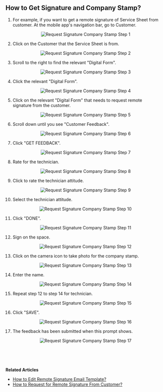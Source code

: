 ## How to Get Signature and Company Stamp?

1. For example, if you want to get a remote signature of Service Sheet from customer. At the mobile app's navigation bar, go to Customer.<br>

   <p align="center">
      <img src="img/Request_Signature_Company_Stamp_Step_1.png" alt="Request Signature Company Stamp Step 1">
   </p>
 
2. Click on the Customer that the Service Sheet is from.<br>

   <p align="center">
      <img src="img/Request_Signature_Company_Stamp_Step_2.png" alt="Request Signature Company Stamp Step 2">
   </p>

3. Scroll to the right to find the relevant "Digital Form".

   <p align="center">
      <img src="img/Request_Signature_Company_Stamp_Step_3.png" alt="Request Signature Company Stamp Step 3">
   </p>

4. Click the relevant "Digital Form".

   <p align="center">
      <img src="img/Request_Signature_Company_Stamp_Step_4.png" alt="Request Signature Company Stamp Step 4">
   </p>

5. Click on the relevant "Digital Form" that needs to request remote signature from the customer.

   <p align="center">
      <img src="img/Request_Signature_Company_Stamp_Step_5.png" alt="Request Signature Company Stamp Step 5">
   </p>

6. Scroll down until you see "Customer Feedback".

   <p align="center">
      <img src="img/Request_Signature_Company_Stamp_Step_6.png" alt="Request Signature Company Stamp Step 6">
   </p>

7. Click "GET FEEDBACK".

   <p align="center">
      <img src="img/Request_Signature_Company_Stamp_Step_7.png" alt="Request Signature Company Stamp Step 7">
   </p>

8. Rate for the technician.

   <p align="center">
      <img src="img/Request_Signature_Company_Stamp_Step_8.png" alt="Request Signature Company Stamp Step 8">
   </p>

9. Click to rate the technician attitude.

   <p align="center">
      <img src="img/Request_Signature_Company_Stamp_Step_9.png" alt="Request Signature Company Stamp Step 9">
   </p>

10. Select the technician attitude.

    <p align="center">
      <img src="img/Request_Signature_Company_Stamp_Step_10.png" alt="Request Signature Company Stamp Step 10">
    </p>

11. Click "DONE".

    <p align="center">
      <img src="img/Request_Signature_Company_Stamp_Step_11.png" alt="Request Signature Company Stamp Step 11">
    </p>

12. Sign on the space.

    <p align="center">
      <img src="img/Request_Signature_Company_Stamp_Step_12.png" alt="Request Signature Company Stamp Step 12">
    </p>

13. Click on the camera icon to take photo for the company stamp.

    <p align="center">
      <img src="img/Request_Signature_Company_Stamp_Step_13.png" alt="Request Signature Company Stamp Step 13">
    </p>

14. Enter the name. 

    <p align="center">
      <img src="img/Request_Signature_Company_Stamp_Step_14.png" alt="Request Signature Company Stamp Step 14">
    </p>

15. Repeat step 12 to step 14 for technician.

    <p align="center">
      <img src="img/Request_Signature_Company_Stamp_Step_15.png" alt="Request Signature Company Stamp Step 15">
    </p>

16. Click "SAVE".

    <p align="center">
      <img src="img/Request_Signature_Company_Stamp_Step_16.png" alt="Request Signature Company Stamp Step 16">
    </p>

17. The feedback has been submitted when this prompt shows.

    <p align="center">
      <img src="img/Request_Signature_Company_Stamp_Step_17.png" alt="Request Signature Company Stamp Step 17">
    </p>
    <br><br><br>

**Related Articles**
- [How to Edit Remote Signature Email Template?](Edit_Remote_Signature_Email_Template.md)
- [How to Request for Remote Signature From Customer?](How_to_Get_Remote_Signature_From_Customer.md)
  
